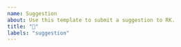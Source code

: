```yaml
---
name: Suggestion
about: Use this template to submit a suggestion to RK.
title: "🦊"
labels: "suggestion"
---
```


<!--

First, thank you for putting up your voice to make RK better!

Be it about
- something RK can do to improve
- something that you think we are doing well and should keep doing and explore
- anything that makes you feel uncomfortable
- ...or more

It is always helpful if you tell us a bit more about the motivation behind. RK striiiiiives to understand individual preferences and is constantly working in progress to make it better for everyone :)

-->
